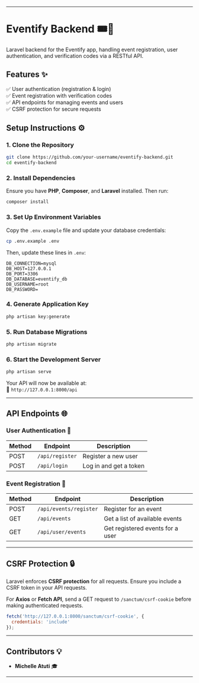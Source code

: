 
---

# **Eventify Backend** 🎟️🚀  
Laravel backend for the Eventify app, handling event registration, user authentication, and verification codes via a RESTful API.  

## **Features** ✨  
✅ User authentication (registration & login)  
✅ Event registration with verification codes  
✅ API endpoints for managing events and users  
✅ CSRF protection for secure requests  

## **Setup Instructions** ⚙️  

### **1. Clone the Repository**  
```bash
git clone https://github.com/your-username/eventify-backend.git
cd eventify-backend
```

### **2. Install Dependencies**  
Ensure you have **PHP**, **Composer**, and **Laravel** installed. Then run:  
```bash
composer install
```

### **3. Set Up Environment Variables**  
Copy the `.env.example` file and update your database credentials:  
```bash
cp .env.example .env
```
Then, update these lines in `.env`:  
```
DB_CONNECTION=mysql
DB_HOST=127.0.0.1
DB_PORT=3306
DB_DATABASE=eventify_db
DB_USERNAME=root
DB_PASSWORD=
```

### **4. Generate Application Key**  
```bash
php artisan key:generate
```

### **5. Run Database Migrations**  
```bash
php artisan migrate
```

### **6. Start the Development Server**  
```bash
php artisan serve
```
Your API will now be available at:  
📍 `http://127.0.0.1:8000/api`  

---

## **API Endpoints** 🌐  

### **User Authentication** 🔑  
| Method | Endpoint           | Description               |
|--------|-------------------|---------------------------|
| POST   | `/api/register`   | Register a new user       |
| POST   | `/api/login`      | Log in and get a token    |

### **Event Registration** 🎫  
| Method | Endpoint              | Description                         |
|--------|-----------------------|-------------------------------------|
| POST   | `/api/events/register` | Register for an event              |
| GET    | `/api/events`          | Get a list of available events     |
| GET    | `/api/user/events`     | Get registered events for a user   |

---

## **CSRF Protection** 🔒  
Laravel enforces **CSRF protection** for all requests. Ensure you include a CSRF token in your API requests.  

For **Axios** or **Fetch API**, send a GET request to `/sanctum/csrf-cookie` before making authenticated requests.  

```javascript
fetch('http://127.0.0.1:8000/sanctum/csrf-cookie', {
  credentials: 'include'
});
```

---

## **Contributors** 💡  
- **Michelle Atuti** 🎓  

---

